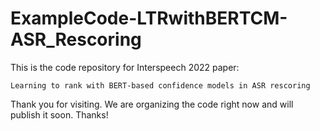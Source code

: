 # ExampleCode-LTRwithBERTCM-ASR_Rescoring

This is the code repository for Interspeech 2022 paper: 
```
Learning to rank with BERT-based confidence models in ASR rescoring
```

Thank you for visiting. We are organizing the code right now and will publish it soon. Thanks!
